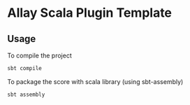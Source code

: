 # Allay Scala Plugin Template

## Usage

To compile the project

```bash
sbt compile
```

To package the score with scala library (using sbt-assembly)

``` bash
sbt assembly
```
